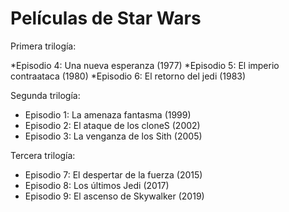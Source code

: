 # Películas de Star Wars

Primera trilogía:

*Episodio 4: Una nueva esperanza (1977)
*Episodio 5: El imperio contraataca (1980)
*Episodio 6: El retorno del jedi (1983)

Segunda trilogía:

* Episodio 1: La amenaza fantasma (1999)
* Episodio 2: El ataque de los cloneS (2002)
* Episodio 3: La venganza de los Sith (2005)

Tercera trilogía:

* Episodio 7: El despertar de la fuerza (2015)
* Episodio 8: Los últimos Jedi (2017)
* Episodio 9: El ascenso de Skywalker (2019)
